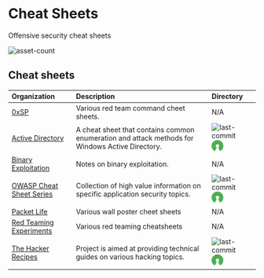 # Cheat Sheets

Offensive security cheat sheets

![asset-count](https://img.shields.io/badge/Tools%20%26%20Resources%20Available-7-3c85d4?style=for-the-badge)



## Cheat sheets

| Organization | Description | Directory |
| :--- | :--- | :--- |
| [0xSP](https://0xsp.com/) | Various red team command cheet sheets. | N/A |
| [Active Directory](https://github.com/S1ckB0y1337/Active-Directory-Exploitation-Cheat-Sheet) | A cheat sheet that contains common enumeration and attack methods for Windows Active Directory. | ![last-commit](https://img.shields.io/github/last-commit/S1ckB0y1337/Active-Directory-Exploitation-Cheat-Sheet?color=3c85d4&style=flat-square) ![opensource](../icons/opensource.png) |
| [Binary Exploitation](https://ir0nstone.gitbook.io/notes/) | Notes on binary exploitation. | N/A |
| [OWASP Cheat Sheet Series](https://github.com/OWASP/CheatSheetSeries) | Collection of high value information on specific application security topics. | ![last-commit](https://img.shields.io/github/last-commit/OWASP/CheatSheetSeries?color=3c85d4&style=flat-square) ![opensource](../icons/opensource.png) |
| [Packet Life](https://packetlife.net/library/cheat-sheets/) | Various wall poster cheet sheets | N/A |
| [Red Teaming Experiments](https://www.ired.team/) | Various red teaming cheatsheets | N/A |
| [The Hacker Recipes](https://github.com/ShutdownRepo/The-Hacker-Recipes) | Project is aimed at providing technical guides on various hacking topics. | ![last-commit](https://img.shields.io/github/last-commit/ShutdownRepo/The-Hacker-Recipes?color=3c85d4&style=flat-square) ![opensource](../icons/opensource.png) |